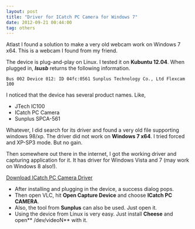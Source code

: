 ```yaml
---
layout: post
title: "Driver for ICatch PC Camera for Windows 7"
date: 2012-09-21 00:44:00
tag: others
---
```

Atlast I found a solution to make a very old webcam work on Windows 7 x64. This is a webcam I found from my friend.

The device is plug-and-play on Linux. I tested it on **Kubuntu 12.04**. When plugged in, _**lsusb**_ returns the following
information.

```
Bus 002 Device 012: ID 04fc:0561 Sunplus Technology Co., Ltd Flexcam 100
```

I noticed that the device has several product names. Like,

* JTech IC100
* ICatch PC Camera
* Sunplus SPCA-561

Whatever, I did search for its driver and found a very old file supporting
windows 98/xp. The driver did not work on **Windows 7 x64**. I tried forced
and XP-SP3 mode. But no gain.

Then somewhere out there in the internet, I got the working driver and
capturing application for it. It has driver for Windows Vista and 7 (may work
on Windows 8 also!).

[Download ICatch PC Camera Driver](http://www.mediafire.com/download.php?w7sw605bmscy5ip)

* After installing and plugging in the device, a success dialog pops.
* Then open VLC, hit **Open Capture Device** and choose **ICatch PC CAMERA**.
* Also, the tool from **Sunplus** can also be used. Just open it.
* Using the device from Linux is very easy. Just install **Cheese** and open** /dev/videoN** with it.
